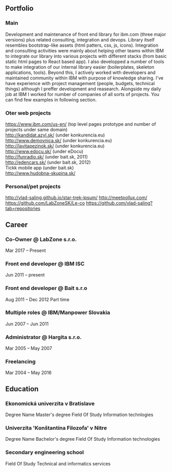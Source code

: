 
## Portfolio

### Main
Development and maintenance of front end library for ibm.com (three major versions) plus related consulting, integration and devops. Library itself resembles bootstrap-like assets (html patters, css, js, icons). Integration and consulting activities were mainly about helping other teams within IBM to integrate our library into various projects with different stacks (from basic static html pages to React based app). I also developped a number of tools to make integration of our internal library easier (boilerplates, skeleton applications, tools). Beyond this, I actively worked with developers and maintained community within IBM with purpose of knowledge sharing. I've have experience with project management (people, budgets, technical things) although I preffer development and reasearch. Alongside my daily job at IBM I worked for number of companies of all sorts of projects. You can find few examples in following section.


### Oter web projects
https://www.ibm.com/us-en/ (top level pages prototype and number of projects under same domain)  
http://kandidat.azyl.sk/ (under konkurencia.eu)  
http://www.demovnica.sk/  (under konkurencia.eu)  
http://lavitapezinok.sk/ (under konkurencia.eu)  
http://www.edocu.sk/ (under eDocu)  
http://funradio.sk/ (under bait.sk, 2011)  
http://edencars.sk/ (under bait.sk, 2012)  
Tickk mobile app (under bait.sk)  
http://www.hudobna-skupina.sk/   

 
### Personal/pet projects 
http://vlad-saling.github.io/star-trek-ipsum/ 
http://meetpollux.com/
https://github.com/LabZoneSK/Le-co
https://github.com/vlad-saling?tab=repositories



## Career

### Co-Owner @ LabZone s.r.o.
Mar 2017 – Present 

### Front end developer @ IBM ISC
Jun 2011 – present 
  
### Front end developer @ Bait s.r.o
Aug 2011 – Dec 2012
Part time

### Multiple roles @ IBM/Manpower Slovakia  
Jun 2007 – Jun 2011  

### Administrator @ Hargita s.r.o.  
Mar 2005 – May 2007   

### Freelancing   
Mar 2004 – May 2016

## Education

### Ekonomická univerzita v Bratislave  
Degree Name Master's degree Field Of Study Information technlogies  

### Univerzita 'Konštantína Filozofa' v Nitre  
Degree Name Bachelor's degree Field Of Study Information technologies  

### Secondary engineering school  
Field Of Study Technical and informatics services  
 